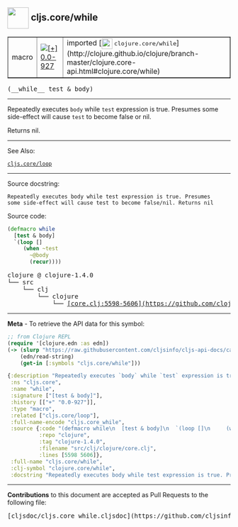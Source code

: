 ## <img width="48px" valign="middle" src="http://i.imgur.com/Hi20huC.png"> cljs.core/while

 <table border="1">
<tr>

<td>macro</td>
<td><a href="https://github.com/cljsinfo/cljs-api-docs/tree/0.0-927"><img valign="middle" alt="[+] 0.0-927" src="https://img.shields.io/badge/+-0.0--927-lightgrey.svg"></a> </td>
<td>
imported [<img height="24px" valign="middle" src="http://i.imgur.com/1GjPKvB.png"> <samp>clojure.core/while</samp>](http://clojure.github.io/clojure/branch-master/clojure.core-api.html#clojure.core/while)
</td>
</tr>
</table>

 <samp>
(__while__ test & body)<br>
</samp>

---

Repeatedly executes `body` while `test` expression is true. Presumes some
side-effect will cause `test` to become false or nil.

Returns nil.

---


See Also:

[`cljs.core/loop`](cljs.core_loop.md)<br>

---

Source docstring:

```
Repeatedly executes body while test expression is true. Presumes
some side-effect will cause test to become false/nil. Returns nil
```

Source code:

```clj
(defmacro while
  [test & body]
  `(loop []
     (when ~test
       ~@body
       (recur))))
```

 <pre>
clojure @ clojure-1.4.0
└── src
    └── clj
        └── clojure
            └── <ins>[core.clj:5598-5606](https://github.com/clojure/clojure/blob/clojure-1.4.0/src/clj/clojure/core.clj#L5598-L5606)</ins>
</pre>


---

__Meta__ - To retrieve the API data for this symbol:

```clj
;; from Clojure REPL
(require '[clojure.edn :as edn])
(-> (slurp "https://raw.githubusercontent.com/cljsinfo/cljs-api-docs/catalog/cljs-api.edn")
    (edn/read-string)
    (get-in [:symbols "cljs.core/while"]))
```

```clj
{:description "Repeatedly executes `body` while `test` expression is true. Presumes some\nside-effect will cause `test` to become false or nil.\n\nReturns nil.",
 :ns "cljs.core",
 :name "while",
 :signature ["[test & body]"],
 :history [["+" "0.0-927"]],
 :type "macro",
 :related ["cljs.core/loop"],
 :full-name-encode "cljs.core_while",
 :source {:code "(defmacro while\n  [test & body]\n  `(loop []\n     (when ~test\n       ~@body\n       (recur))))",
          :repo "clojure",
          :tag "clojure-1.4.0",
          :filename "src/clj/clojure/core.clj",
          :lines [5598 5606]},
 :full-name "cljs.core/while",
 :clj-symbol "clojure.core/while",
 :docstring "Repeatedly executes body while test expression is true. Presumes\nsome side-effect will cause test to become false/nil. Returns nil"}

```

---

__Contributions__ to this document are accepted as Pull Requests to the following file:

 <pre>
[cljsdoc/cljs.core_while.cljsdoc](https://github.com/cljsinfo/cljs-api-docs/blob/master/cljsdoc/cljs.core_while.cljsdoc)
</pre>

